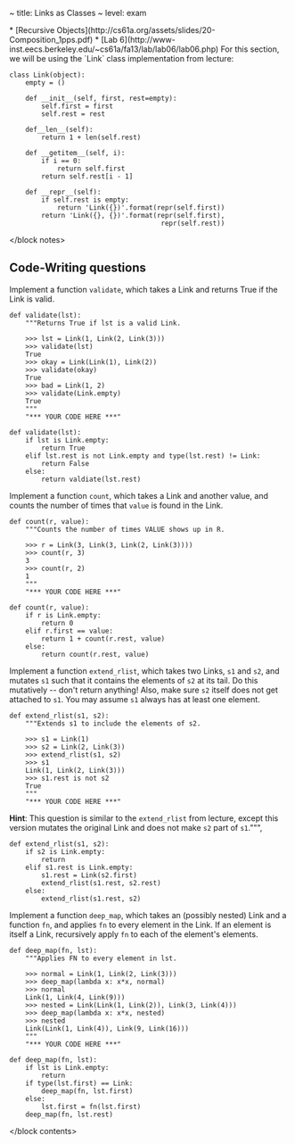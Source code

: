 ~ title: Links as Classes
~ level: exam

<block references>
* [Recursive Objects](http://cs61a.org/assets/slides/20-Composition_1pps.pdf)
* [Lab 6](http://www-inst.eecs.berkeley.edu/~cs61a/fa13/lab/lab06/lab06.php)
</block references>

<block notes>
For this section, we will be using the `Link` class implementation
from lecture:

    class Link(object):
        empty = ()

        def __init__(self, first, rest=empty):
            self.first = first
            self.rest = rest

        def__len__(self):
            return 1 + len(self.rest)

        def __getitem__(self, i):
            if i == 0:
                return self.first
            return self.rest[i - 1]

        def __repr__(self):
            if self.rest is empty:
                return 'Link({})'.format(repr(self.first))
            return 'Link({}, {})'.format(repr(self.first),
                                          repr(self.rest))
</block notes>

<block contents>

Code-Writing questions
----------------------

<question>

Implement a function `validate`, which takes a Link and returns True
if the Link is valid.

    def validate(lst):
        """Returns True if lst is a valid Link.

        >>> lst = Link(1, Link(2, Link(3)))
        >>> validate(lst)
        True
        >>> okay = Link(Link(1), Link(2))
        >>> validate(okay)
        True
        >>> bad = Link(1, 2)
        >>> validate(Link.empty)
        True
        """
        "*** YOUR CODE HERE ***"

<solution>

    def validate(lst):
        if lst is Link.empty:
            return True
        elif lst.rest is not Link.empty and type(lst.rest) != Link:
            return False
        else:
            return valdiate(lst.rest)

</solution>

<question>

Implement a function `count`, which takes a Link and another value,
and counts the number of times that `value` is found in the Link.

    def count(r, value):
        """Counts the number of times VALUE shows up in R.

        >>> r = Link(3, Link(3, Link(2, Link(3))))
        >>> count(r, 3)
        3
        >>> count(r, 2)
        1
        """
        "*** YOUR CODE HERE ***"

<solution>

    def count(r, value):
        if r is Link.empty:
            return 0
        elif r.first == value:
            return 1 + count(r.rest, value)
        else:
            return count(r.rest, value)

</solution>

<question>

Implement a function `extend_rlist`, which takes two Links, `s1` and
`s2`, and mutates `s1` such that it contains the elements of `s2` at
its tail. Do this mutatively -- don't return anything! Also, make sure
`s2` itself does not get attached to `s1`. You may assume `s1` always
has at least one element.

    def extend_rlist(s1, s2):
        """Extends s1 to include the elements of s2.

        >>> s1 = Link(1)
        >>> s2 = Link(2, Link(3))
        >>> extend_rlist(s1, s2)
        >>> s1
        Link(1, Link(2, Link(3)))
        >>> s1.rest is not s2
        True
        """
        "*** YOUR CODE HERE ***"

**Hint**: This question is similar to the `extend_rlist` from lecture,
except this version mutates the original Link and does not make `s2`
part of `s1`.""",

<solution>

    def extend_rlist(s1, s2):
        if s2 is Link.empty:
            return
        elif s1.rest is Link.empty:
            s1.rest = Link(s2.first)
            extend_rlist(s1.rest, s2.rest)
        else:
            extend_rlist(s1.rest, s2)

</solution>

<question>

Implement a function `deep_map`, which takes an (possibly nested) Link
and a function `fn`, and applies `fn` to every element in the Link. If
an element is itself a Link, recursively apply `fn` to each of the
element's elements.

    def deep_map(fn, lst):
        """Applies FN to every element in lst.

        >>> normal = Link(1, Link(2, Link(3)))
        >>> deep_map(lambda x: x*x, normal)
        >>> normal
        Link(1, Link(4, Link(9)))
        >>> nested = Link(Link(1, Link(2)), Link(3, Link(4)))
        >>> deep_map(lambda x: x*x, nested)
        >>> nested
        Link(Link(1, Link(4)), Link(9, Link(16)))
        """
        "*** YOUR CODE HERE ***"

<solution>

    def deep_map(fn, lst):
        if lst is Link.empty:
            return
        if type(lst.first) == Link:
            deep_map(fn, lst.first)
        else:
            lst.first = fn(lst.first)
        deep_map(fn, lst.rest)

</solution>

</block contents>
